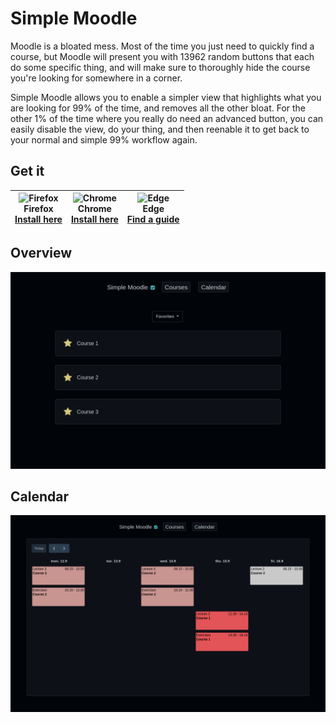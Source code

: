 # Simple Moodle

Moodle is a bloated mess. Most of the time you just need to quickly find a course, but Moodle will present you with 13962 random buttons that each do some specific thing, and will make sure to thoroughly hide the course you're looking for somewhere in a corner.

Simple Moodle allows you to enable a simpler view that highlights what you are looking for 99% of the time, and removes all the other bloat. For the other 1% of the time where you really do need an advanced button, you can easily disable the view, do your thing, and then reenable it to get back to your normal and simple 99% workflow again.

## Get it

| ![Firefox](https://github.com/alrra/browser-logos/raw/main/src/firefox/firefox_48x48.png)<br>Firefox<br>[Install here](https://addons.mozilla.org/en-US/firefox/addon/simple-moodle/) | ![Chrome](https://github.com/alrra/browser-logos/raw/main/src/chrome/chrome_48x48.png)<br>Chrome<br>[Install here](https://chrome.google.com/webstore/detail/simple-moodle/fbmkgaebooghmoldfmjgedkomjkkfgao) | ![Edge](https://github.com/alrra/browser-logos/raw/main/src/edge/edge_48x48.png)<br>Edge<br>[Find a guide](https://www.qwant.com/?q=How+to+install+Chrome+extensions+in+Edge) |
| :-----------------------------------------------------------------------------------------------------------------------------------------------------------------------------------: | :----------------------------------------------------------------------------------------------------------------------------------------------------------------------------------------------------------: | :---------------------------------------------------------------------------------------------------------------------------------------------------------------------------: |

## Overview

![The overview page, showing a simple list of courses that the user has "favorited".](screenshots/overview.png)

## Calendar

![The calendar page, showing a simplified view of the events.](screenshots/calendar.png)

